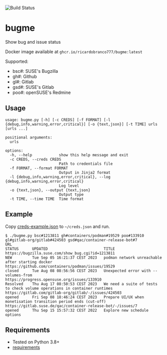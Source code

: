 ![Build Status](https://github.com/ricardobranco777/bugme/actions/workflows/ci.yml/badge.svg)

# bugme

Show bug and issue status

Docker image available at `ghcr.io/ricardobranco777/bugme:latest`

Supported:
- bsc#: SUSE's Bugzilla
- gh#: Github
- gl#: Gitlab
- gsd#: SUSE's Gitlab
- poo#: openSUSE's Redmine

## Usage

```
usage: bugme.py [-h] [-c CREDS] [-f FORMAT] [-l {debug,info,warning,error,critical}] [-o {text,json}] [-t TIME] urls [urls ...]

positional arguments:
  urls

options:
  -h, --help            show this help message and exit
  -c CREDS, --creds CREDS
                        Path to credentials file
  -f FORMAT, --format FORMAT
                        Output in Jinja2 format
  -l {debug,info,warning,error,critical}, --log {debug,info,warning,error,critical}
                        Log level
  -o {text,json}, --output {text,json}
                        Output type
  -t TIME, --time TIME  Time format
```

## Example

Copy [creds-example.json](creds-example.json) to `~/creds.json` and run.

```
$ ./bugme.py bsc#1213811 gh#containers/podman#19529 poo#133910 gl#gitlab-org/gitlab#424503 gsd#qac/container-release-bot#7
URL                                                                     STATUS      UPDATED                         TITLE
https://bugzilla.suse.com/show_bug.cgi?id=1213811                       NEW         Tue Sep 05 16:21:37 CEST 2023   podman network unreachable after starting docker
https://github.com/containers/podman/issues/19529                       closed      Tue Aug 08 08:56:56 CEST 2023   Unexpected error with --volumes-from
https://progress.opensuse.org/issues/133910                             Resolved    Thu Aug 17 08:50:53 CEST 2023   We need a suite of tests to check volume operations in container runtimes
https://gitlab.com/gitlab-org/gitlab/-/issues/424503                    opened      Fri Sep 08 18:46:24 CEST 2023   Prepare UI/UX when monetisation transition period ends (cut-off)
https://gitlab.suse.de/qac/container-release-bot/-/issues/7             opened      Thu Sep 15 15:57:32 CEST 2022   Explore new schedule options
```

## Requirements

- Tested on Python 3.8+
- [requirements](requirements-dev.txt)
